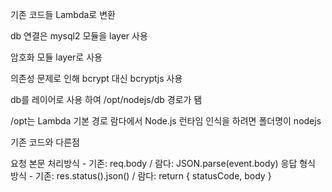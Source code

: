 기존 코드들 Lambda로 변환

db 연결은 mysql2 모듈을 layer 사용

암호화 모듈 layer로 사용 

의존성 문제로 인해 bcrypt 대신 bcryptjs 사용

db를 레이어로 사용 하여 /opt/nodejs/db 경로가 됌

/opt는 Lambda 기본 경로
람다에서 Node.js 런타임 인식을 하려면 폴더명이 nodejs

기존 코드와 다른점

요청 본문 처리방식 - 기존: req.body  / 람다: JSON.parse(event.body)
응답 형식 방식 - 기존: res.status().json() / 람다: return { statusCode, body }
